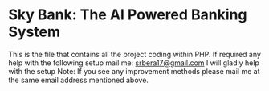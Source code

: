 # Sky Bank: The AI Powered Banking System
This is the file that contains all the project coding within PHP.
If required any help with the following setup mail me: srbera17@gmail.com
I will gladly help with the setup
Note: If you see any improvement methods please mail me at the same email address mentioned above.
